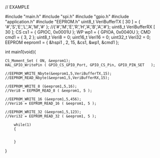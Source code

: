 
// EXAMPLE

#include "main.h"
#include "spi.h"
#include "gpio.h"
#include "application.h"
#include "EEPROM.h"
uint8_t  VeriBufferTX  [ 30 ] = { '#','S','E','L','A','M','#' }; //{'#','M','E','R','H','A','B','A','#'};
uint8_t  VeriBufferRX  [ 30 ];
CS   cs1 = { GPIOC, 0x0001U };
WP   wp1 = { GPIOA, 0x0040U };
CMD cmd1 = { 3, 2 };
uint8_t Veri8 = 0;
uint16_t Veri16 = 0;
uint32_t Veri32 = 0;
EEPROM eeprom1 = { &hspi1 , 2, 15, &cs1, &wp1, &cmd1 };

int main1(void){

	CS_Moment_Set ( ON, &eeprom1);
	HAL_GPIO_WritePin ( GPIO_CS_GPIO_Port, GPIO_CS_Pin, GPIO_PIN_SET   );

	//EEPROM_WRITE_Nbyte(&eeprom1,5,VeriBufferTX,15);
	//EEPROM_READ_Nbyte(&eeprom1,5,VeriBufferRX,15);

	//EEPROM_WRITE_8 (&eeprom1,5,16);
	//Veri8 = EEPROM_READ_8 ( &eeprom1, 5 );

	//EEPROM_WRITE_16 (&eeprom1,5,456);
	//Veri16 = EEPROM_READ_16 ( &eeprom1, 5 );

	//EEPROM_WRITE_32 (&eeprom1,5,123);
	//Veri32 = EEPROM_READ_32 ( &eeprom1, 5 );

		while(1)
		{


		}

}



